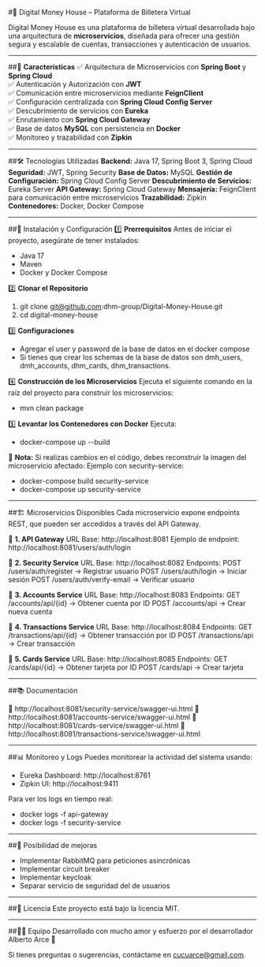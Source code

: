#🏦 Digital Money House – Plataforma de Billetera Virtual

Digital Money House es una plataforma de billetera virtual desarrollada bajo una 
arquitectura de **microservicios**, diseñada para ofrecer una gestión segura y escalable de cuentas, 
transacciones y autenticación de usuarios.

****************************************************************************************************

##📌 **Características**
✅ Arquitectura de Microservicios con **Spring Boot** y **Spring Cloud**  
✅ Autenticación y Autorización con **JWT**  
✅ Comunicación entre microservicios mediante **FeignClient**  
✅ Configuración centralizada con **Spring Cloud Config Server**  
✅ Descubrimiento de servicios con **Eureka**  
✅ Enrutamiento con **Spring Cloud Gateway**  
✅ Base de datos **MySQL** con persistencia en **Docker**  
✅ Monitoreo y trazabilidad con **Zipkin**

****************************************************************************************************

##🛠 Tecnologías Utilizadas
**Backend:** Java 17, Spring Boot 3, Spring Cloud
**Seguridad:** JWT, Spring Security
**Base de Datos:** MySQL
**Gestión de Configuración:** Spring Cloud Config Server
**Descubrimiento de Servicios:** Eureka Server
**API Gateway:** Spring Cloud Gateway
**Mensajería:** FeignClient para comunicación entre microservicios
**Trazabilidad:** Zipkin
**Contenedores:** Docker, Docker Compose

****************************************************************************************************

##🚀 Instalación y Configuración
1️⃣ **Prerrequisitos**
Antes de iniciar el proyecto, asegúrate de tener instalados:

- Java 17
- Maven
- Docker y Docker Compose

2️⃣ **Clonar el Repositorio**

1. git clone git@github.com:dhm-group/Digital-Money-House.git
2. cd digital-money-house

3️⃣ **Configuraciones**

- Agregar el user y password de la base de datos en el docker compose
- Si tienes que crear los schemas de la base de datos son dmh_users, dmh_accounts, dhm_cards, dhm_transactions.

4️⃣ **Construcción de los Microservicios**
Ejecuta el siguiente comando en la raíz del proyecto para construir los microservicios:

- mvn clean package

5️⃣ **Levantar los Contenedores con Docker**
Ejecuta:

- docker-compose up --build

📌 **Nota:** Si realizas cambios en el código, debes reconstruir la imagen del microservicio afectado:
Ejemplo con security-service:

- docker-compose build security-service
- docker-compose up security-service

****************************************************************************************************

##🏗 Microservicios Disponibles
Cada microservicio expone endpoints REST, que pueden ser accedidos a través del API Gateway.

📌 **1. API Gateway**
URL Base: http://localhost:8081
Ejemplo de endpoint: http://localhost:8081/users/auth/login

📌 **2. Security Service**
URL Base: http://localhost:8082
Endpoints:
POST /users/auth/register → Registrar usuario
POST /users/auth/login → Iniciar sesión
POST /users/auth/verify-email → Verificar usuario

📌 **3. Accounts Service**
URL Base: http://localhost:8083
Endpoints:
GET /accounts/api/{id} → Obtener cuenta por ID
POST /accounts/api → Crear nueva cuenta

📌 **4. Transactions Service**
URL Base: http://localhost:8084
Endpoints:
GET /transactions/api/{id} → Obtener transacción por ID
POST /transactions/api → Crear transacción

📌 **5. Cards Service**
URL Base: http://localhost:8085
Endpoints:
GET /cards/api/{id} → Obtener tarjeta por ID
POST /cards/api → Crear tarjeta

****************************************************************************************************

##📚 Documentación

  📄 http://localhost:8081/security-service/swagger-ui.html
  📄 http://localhost:8081/accounts-service/swagger-ui.html
  📄 http://localhost:8081/cards-service/swagger-ui.html
  📄 http://localhost:8081/transactions-service/swagger-ui.html

****************************************************************************************************

##📊 Monitoreo y Logs
Puedes monitorear la actividad del sistema usando:

- Eureka Dashboard: http://localhost:8761
- Zipkin UI: http://localhost:9411

Para ver los logs en tiempo real:

- docker logs -f api-gateway
- docker logs -f security-service

****************************************************************************************************

##🔧 Posibilidad de mejoras

- Implementar RabbitMQ para peticiones asincrónicas
- Implementar circuit breaker
- Implementar keycloak
- Separar servicio de seguridad del de usuarios

****************************************************************************************************

##📜 Licencia
Este proyecto está bajo la licencia MIT.

****************************************************************************************************

##👨‍💻 Equipo
Desarrollado con mucho amor y esfuerzo por el desarrollador Alberto Arce 🚀

Si tienes preguntas o sugerencias, contáctame en cucuarce@gmail.com.
